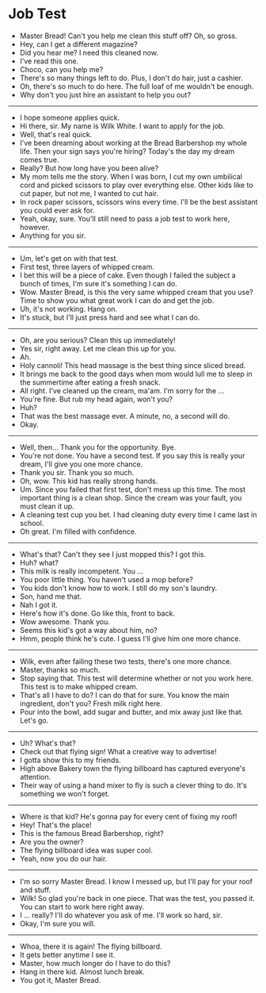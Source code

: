 # Job Test

- Master Bread! Can't you help me clean this stuff off? Oh, so gross.
- Hey, can I get a different magazine?
- Did you hear me? I need this cleaned now.
- I've read this one.
- Choco, can you help me?
- There's so many things left to do. Plus, I don't do hair, just a cashier.
- Oh, there's so much to do here. The full loaf of me wouldn't be enough.
- Why don't you just hire an assistant to help you out?
* * *
- I hope someone applies quick.
- Hi there, sir. My name is Wilk White. I want to apply for the job.
- Well, that's real quick.
- I've been dreaming about working at the Bread Barbershop my whole life. Then your sign says you're hiring? Today's the day my dream comes true.
- Really? But how long have you been alive?
- My mom tells me the story. When I was born, I cut my own umbilical cord and picked scissors to play over everything else. Other kids like to cut paper, but not me, I wanted to cut hair.
- In rock paper scissors, scissors wins every time. I'll be the best assistant you could ever ask for.
- Yeah, okay, sure. You'll still need to pass a job test to work here, however.
- Anything for you sir.
* * *
- Um, let's get on with that test.
- First test, three layers of whipped cream.
- I bet this will be a piece of cake. Even though I failed the subject a bunch of times, I'm sure it's something I can do.
- Wow. Master Bread, is this the very same whipped cream that you use? Time to show you what great work I can do and get the job.
- Uh, it's not working. Hang on.
- It's stuck, but I'll just press hard and see what I can do.
* * *
- Oh, are you serious? Clean this up immediately!
- Yes sir, right away. Let me clean this up for you.
- Ah.
- Holy cannoli! This head massage is the best thing since sliced bread.
- It brings me back to the good days when mom would lull me to sleep in the summertime after eating a fresh snack.
- All right. I've cleaned up the cream, ma'am. I'm sorry for the ...
- You're fine. But rub my head again, won't you?
- Huh?
- That was the best massage ever. A minute, no, a second will do.
- Okay.
* * *
- Well, then... Thank you for the opportunity. Bye.
- You're not done. You have a second test. If you say this is really your dream, I'll give you one more chance.
- Thank you sir. Thank you so much.
- Oh, wow. This kid has really strong hands.
- Um. Since you failed that first test, don't mess up this time. The most important thing is a clean shop. Since the cream was your fault, you must clean it up.
- A cleaning test cup you bet. I had cleaning duty every time I came last in school.
- Oh great. I'm filled with confidence.
* * *
- What's that? Can't they see I just mopped this? I got this.
- Huh? what?
- This milk is really incompetent. You ...
- You poor little thing. You haven't used a mop before?
- You kids don't know how to work. I still do my son's laundry.
- Son, hand me that.
- Nah I got it.
- Here's how it's done. Go like this, front to back.
- Wow awesome. Thank you.
- Seems this kid's got a way about him, no?
- Hmm, people think he's cute. I guess I'll give him one more chance.
* * *
- Wilk, even after failing these two tests, there's one more chance.
- Master, thanks so much.
- Stop saying that. This test will determine whether or not you work here. This test is to make whipped cream.
- That's all I have to do? I can do that for sure. You know the main ingredient, don't you? Fresh milk right here.
- Pour into the bowl, add sugar and butter, and mix away just like that. Let's go.
* * *
- Uh? What's that?
- Check out that flying sign! What a creative way to advertise!
- I gotta show this to my friends.
- High above Bakery town the flying billboard has captured everyone's attention.
- Their way of using a hand mixer to fly is such a clever thing to do. It's something we won't forget.
* * *
- Where is that kid? He's gonna pay for every cent of fixing my roof!
- Hey! That's the place!
- This is the famous Bread Barbershop, right?
- Are you the owner?
- The flying billboard idea was super cool.
- Yeah, now you do our hair.
* * *
- I'm so sorry Master Bread. I know I messed up, but I'll pay for your roof and stuff.
- Wilk! So glad you're back in one piece. That was the test, you passed it. You can start to work here right away.
- I ... really? I'll do whatever you ask of me. I'll work so hard, sir.
- Okay, I'm sure you will.
* * *
- Whoa, there it is again! The flying billboard.
- It gets better anytime I see it.
- Master, how much longer do I have to do this?
- Hang in there kid. Almost lunch break.
- You got it, Master Bread.
